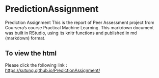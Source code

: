 # PredictionAssignment
Prediction Assignment
This is the report of Peer Assessment project from Coursera’s course Practical Machine Learning. 
This markdown document was built in RStudio, using its knitr functions and published in md (markdown) format.

## To view the html
Please click the following link :
https://sutung.github.io/PredictionAssignment/
